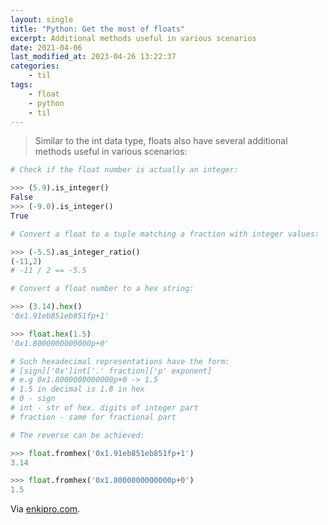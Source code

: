 ```yaml
---
layout: single
title: "Python: Get the most of floats"
excerpt: Additional methods useful in various scenarios
date: 2021-04-06
last_modified_at: 2023-04-26 13:22:37
categories:
    - til
tags:
    - float
    - python
    - til
---
```


> Similar to the int data type, floats also have several additional methods useful in various scenarios:

```python
# Check if the float number is actually an integer:

>>> (5.9).is_integer()
False
>>> (-9.0).is_integer()
True

# Convert a float to a tuple matching a fraction with integer values:

>>> (-5.5).as_integer_ratio()
(-11,2)
# -11 / 2 == -5.5

# Convert a float number to a hex string:

>>> (3.14).hex()
'0x1.91eb851eb851fp+1'

>>> float.hex(1.5)
'0x1.8000000000000p+0'

# Such hexadecimal representations have the form:
# [sign]['0x']int['.' fraction]['p' exponent]
# e.g 0x1.8000000000000p+0 -> 1.5
# 1.5 in decimal is 1.8 in hex
# 0 - sign
# int - str of hex. digits of integer part
# fraction - same for fractional part

# The reverse can be achieved:

>>> float.fromhex('0x1.91eb851eb851fp+1')
3.14

>>> float.fromhex('0x1.8000000000000p+0')
1.5
```

Via [enkipro.com](https://app.enkipro.com/public/insight/56c49bcfb6162b08008eeb0b).

